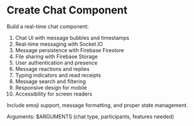 # Create Chat Component

Build a real-time chat component:

1. Chat UI with message bubbles and timestamps
2. Real-time messaging with Socket.IO
3. Message persistence with Firebase Firestore
4. File sharing with Firebase Storage
5. User authentication and presence
6. Message reactions and replies
7. Typing indicators and read receipts
8. Message search and filtering
9. Responsive design for mobile
10. Accessibility for screen readers

Include emoji support, message formatting, and proper state management.

Arguments: $ARGUMENTS (chat type, participants, features needed)
